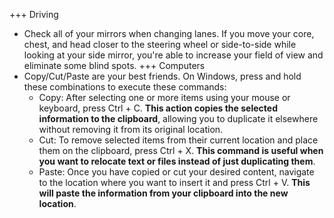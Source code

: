 +++ Driving
- Check all of your mirrors when changing lanes. If you move your core, chest, and head closer to the steering wheel or side-to-side while looking at your side mirror, you're able to increase your field of view and eliminate some blind spots.
+++ Computers
- Copy/Cut/Paste are your best friends. On Windows, press and hold these combinations to execute these commands:
    - Copy: After selecting one or more items using your mouse or keyboard, press Ctrl + C. **This action copies the selected information to the clipboard**, allowing you to duplicate it elsewhere without removing it from its original location. 
    - Cut: To remove selected items from their current location and place them on the clipboard, press Ctrl + X. **This command is useful when you want to relocate text or files instead of just duplicating them**.
    - Paste: Once you have copied or cut your desired content, navigate to the location where you want to insert it and press Ctrl + V. **This will paste the information from your clipboard into the new location**.
